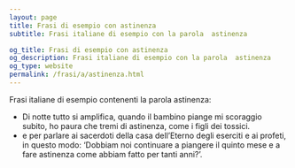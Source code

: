 ```yaml
---
layout: page
title: Frasi di esempio con astinenza 
subtitle: Frasi italiane di esempio con la parola  astinenza

og_title: Frasi di esempio con astinenza 
og_description: Frasi italiane di esempio con la parola  astinenza
og_type: website
permalink: /frasi/a/astinenza.html
---
```


Frasi italiane di esempio contenenti la parola astinenza:


- Di notte tutto si amplifica, quando il bambino piange mi scoraggio subito, ho paura che tremi di astinenza, come i figli dei tossici.
- e per parlare ai sacerdoti della casa dell’Eterno degli eserciti e ai profeti, in questo modo: ‘Dobbiam noi continuare a piangere il quinto mese e a fare astinenza come abbiam fatto per tanti anni?’.
